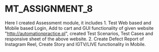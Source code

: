 # MT_ASSIGNMENT_8
Here I created Assessment module, it includes 1. Test Web based and Mobile based Login, Add to cart and GUI functionality of given website "http://automationpractice.pl", created Test Scenarios, Test Cases and responsive sheet of the above website. 2. Create Defect Report of Instagram Reel, Create Story and IGTV/LIVE functionality in Mobile.

